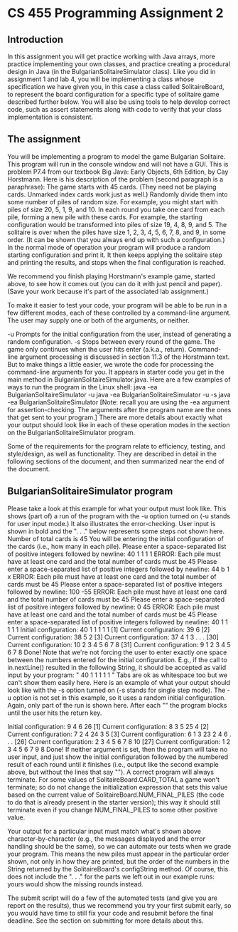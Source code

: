 CS 455 Programming Assignment 2
===============================
Introduction
------------
In this assignment you will get practice working with Java arrays, more practice implementing your own classes, and practice creating a procedural design in Java (in the BulgarianSolitaireSimulator class). Like you did in assignment 1 and lab 4, you will be implementing a class whose specification we have given you, in this case a class called SolitaireBoard, to represent the board configuration for a specific type of solitaire game described further below. You will also be using tools to help develop correct code, such as assert statements along with code to verify that your class implementation is consistent.

The assignment
--------------
You will be implementing a program to model the game Bulgarian Solitaire. This program will run in the console window and will not have a GUI. This is problem P7.4 from our textbook Big Java: Early Objects, 6th Edition, by Cay Horstmann. Here is his description of the problem (second paragraph is a paraphrase):
The game starts with 45 cards. (They need not be playing cards. Unmarked index cards work just as well.) Randomly divide them into some number of piles of random size. For example, you might start with piles of size 20, 5, 1, 9, and 10. In each round you take one card from each pile, forming a new pile with these cards. For example, the starting configuration would be transformed into piles of size 19, 4, 8, 9, and 5. The solitaire is over when the piles have size 1, 2, 3, 4, 5, 6, 7, 8, and 9, in some order. (It can be shown that you always end up with such a configuration.)
In the normal mode of operation your program will produce a random starting configuration and print it. It then keeps applying the solitaire step and printing the results, and stops when the final configuration is reached.

We recommend you finish playing Horstmann's example game, started above, to see how it comes out (you can do it with just pencil and paper). (Save your work because it's part of the associated lab assignment.)

To make it easier to test your code, your program will be able to be run in a few different modes, each of these controlled by a command-line argument. The user may supply one or both of the arguments, or neither.

-u
Prompts for the initial configuration from the user, instead of generating a random configuration.
-s
Stops between every round of the game. The game only continues when the user hits enter (a.k.a., return).
Command-line argument processing is discussed in section 11.3 of the Horstmann text. But to make things a little easier, we wrote the code for processing the command-line arguments for you. It appears in starter code you get in the main method in BulgarianSolitaireSimulator.java. Here are a few examples of ways to run the program in the Linux shell:
java -ea BulgarianSolitaireSimulator -u
java -ea BulgarianSolitaireSimulator -u -s
java -ea BulgarianSolitaireSimulator
[Note: recall you are using the -ea argument for assertion-checking. The arguments after the program name are the ones that get sent to your program.]
There are more details about exactly what your output should look like in each of these operation modes in the section on the BulgarianSolitaireSimulator program.

Some of the requirements for the program relate to efficiency, testing, and style/design, as well as functionality. They are described in detail in the following sections of the document, and then summarized near the end of the document.

BulgarianSolitaireSimulator program
-------------------------------------
Please take a look at this example for what your output must look like. This shows (part of) a run of the program with the -u option turned on (-u stands for user input mode.) It also illustrates the error-checking. User input is shown in bold and the ". . ." below represents some steps not shown here.
Number of total cards is 45
You will be entering the initial configuration of the cards (i.e., how many in each pile).
Please enter a space-separated list of positive integers followed by newline:
40   1  1 1 1
ERROR: Each pile must have at least one card and the total number of cards must be 45
Please enter a space-separated list of positive integers followed by newline:
  44 b 1 x
ERROR: Each pile must have at least one card and the total number of cards must be 45
Please enter a space-separated list of positive integers followed by newline:
100 -55
ERROR: Each pile must have at least one card and the total number of cards must be 45
Please enter a space-separated list of positive integers followed by newline:
0 45
ERROR: Each pile must have at least one card and the total number of cards must be 45
Please enter a space-separated list of positive integers followed by newline:
40 1 1 1 1 1
Initial configuration: 40 1 1 1 1 1
[1] Current configuration: 39 6
[2] Current configuration: 38 5 2
[3] Current configuration: 37 4 1 3
. . .
[30] Current configuration: 10 2 3 4 5 6 7 8
[31] Current configuration: 9 1 2 3 4 5 6 7 8
Done!
Note that we're not forcing the user to enter exactly one space between the numbers entered for the initial configuration. E.g., if the call to in.nextLine() resulted in the following String, it should be accepted as valid input by your program:
"    40     1     1 1    1 1    "
Tabs are ok as whitespace too but we can't show them easily here.
Here is an example of what your output should look like with the -s option turned on (-s stands for single step mode). The -u option is not set in this example, so it uses a random initial configuration. Again, only part of the run is shown here. After each "<Type return...>" the program blocks until the user hits the return key.

Initial configuration: 9 4 6 26
[1] Current configuration: 8 3 5 25 4
<Type return to continue>
[2] Current configuration: 7 2 4 24 3 5
<Type return to continue>
[3] Current configuration: 6 1 3 23 2 4 6
<Type return to continue>
. . .
[26] Current configuration: 2 3 4 5 6 7 8 10
<Type return to continue>
[27] Current configuration: 1 2 3 4 5 6 7 9 8
<Type return to continue>
Done!
If neither argument is set, then the program will take no user input, and just show the initial configuration followed by the numbered result of each round until it finishes (i.e., output like the second example above, but without the lines that say "<Type return...>").
A correct program will always terminate. For some values of SolitaireBoard.CARD_TOTAL a game won't terminate; so do not change the initialization expression that sets this value based on the current value of SolitaireBoard.NUM_FINAL_PILES (the code to do that is already present in the starter version); this way it should still terminate even if you change NUM_FINAL_PILES to some other positive value.

Your output for a particular input must match what's shown above character-by-character (e.g., the messages displayed and the error handling should be the same), so we can automate our tests when we grade your program. This means the new piles must appear in the particular order shown, not only in how they are printed, but the order of the numbers in the String returned by the SolitaireBoard's configString method. Of course, this does not include the ". . ." for the parts we left out in our example runs: yours would show the missing rounds instead.

The submit script will do a few of the automated tests (and give you are report on the results), thus we recommend you try your first submit early, so you would have time to still fix your code and resubmit before the final deadline. See the section on submitting for more details about this.
